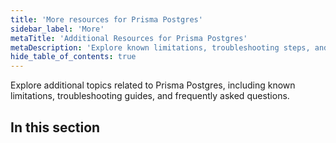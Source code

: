 ```yaml
---
title: 'More resources for Prisma Postgres'
sidebar_label: 'More'
metaTitle: 'Additional Resources for Prisma Postgres'
metaDescription: 'Explore known limitations, troubleshooting steps, and common FAQs for Prisma Postgres.'
hide_table_of_contents: true
---
```


Explore additional topics related to Prisma Postgres, including known limitations, troubleshooting guides, and frequently asked questions.

## In this section

<!-- Subsections -->
